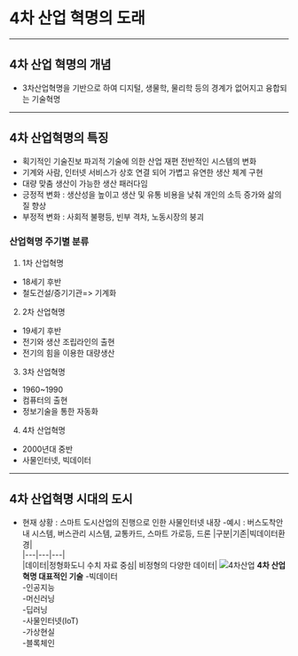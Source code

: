 # 4차 산업 혁명의 도래
---
## 4차 산업 혁명의 개념
* 3차산업혁명을 기반으로 하여 디지털, 생물학, 물리학 등의 경계가 없어지고 융합되는 기술혁명  
---
## 4차 산업혁명의 특징  
* 획기적인 기술진보 파괴적 기술에 의한 산업 재편 전반적인 시스템의 변화  
* 기계와 사람, 인터넷 서비스가 상호 연결 되어 가볍고 유연한 생산 체계 구현
* 대량 맞춤 생산이 가능한 생산 패러다임
* 긍정적 변화 : 생산성을 높이고 생산 및 유통 비용을 낮춰 개인의 소득 증가와 삶의 질 향상  
* 부정적 변화 : 사회적 불평등, 빈부 격차, 노동시장의 붕괴

### 산업혁명 주기별 분류
 1. 1차 산업혁명
* 18세기 후반
* 철도건설/증기기관=> 기계화 
 2. 2차 산업혁명
* 19세기 후반
* 전기와 생산 조립라인의 출현
* 전기의 힘을 이용한 대량생산
 3. 3차 산업혁명
* 1960~1990
* 컴퓨터의 출현
* 정보기술을 통한 자동화
 4. 4차 산업혁명
* 2000년대 중반
* 사물인터넷, 빅데이터  
---
## 4차 산업혁명 시대의 도시  
* 현재 상황 : 스마트 도시산업의 진행으로 인한 사물인터넷 내장
-예시 : 버스도착안내 시스템, 버스관리 시스템, 교통카드, 스마트 가로등, 드론
|구분|기존|빅데이터환경|  
|---|---|---|   
|데이터|정형화도니 수치 자료 중심| 비정형의 다양한 데이터|
![4차산업](./img/그림01_3차산업과4차산업.jpg)
**4차 산업혁명 대표적인 기술**
-빅데이터  
-인공지능  
    -머신러닝  
    -딥러닝  
-사물인터넷(IoT)  
-가상현실  
-블록체인  

